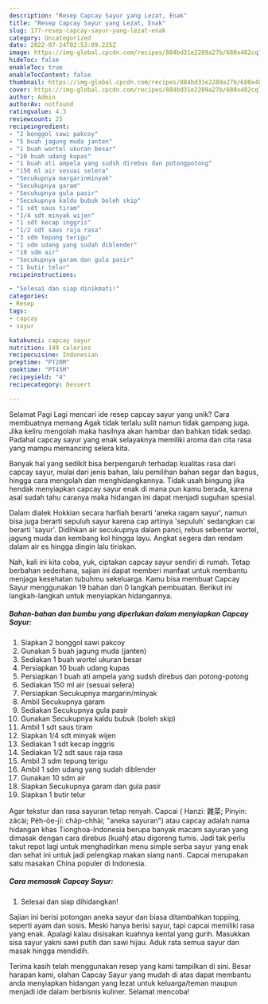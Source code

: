 ```yaml
---
description: "Resep Capcay Sayur yang Lezat, Enak"
title: "Resep Capcay Sayur yang Lezat, Enak"
slug: 177-resep-capcay-sayur-yang-lezat-enak
category: Uncategorized
date: 2022-07-24T02:53:09.225Z
image: https://img-global.cpcdn.com/recipes/884bd31e2289a27b/680x482cq70/capcay-sayur-foto-resep-utama.jpg
hideToc: false
enableToc: true
enableTocContent: false
thumbnail: https://img-global.cpcdn.com/recipes/884bd31e2289a27b/680x482cq70/capcay-sayur-foto-resep-utama.jpg
cover: https://img-global.cpcdn.com/recipes/884bd31e2289a27b/680x482cq70/capcay-sayur-foto-resep-utama.jpg
author: Admin
authorAv: notfound
ratingvalue: 4.3
reviewcount: 25
recipeingredient:
- "2 bonggol sawi pakcoy"
- "5 buah jagung muda janten"
- "1 buah wortel ukuran besar"
- "10 buah udang kupas"
- "1 buah ati ampela yang sudsh direbus dan potongpotong"
- "150 ml air sesuai selera"
- "Secukupnya margarinminyak"
- "Secukupnya garam"
- "Secukupnya gula pasir"
- "Secukupnya kaldu bubuk boleh skip"
- "1 sdt saus tiram"
- "1/4 sdt minyak wijen"
- "1 sdt kecap inggris"
- "1/2 sdt saus raja rasa"
- "3 sdm tepung terigu"
- "1 sdm udang yang sudah diblender"
- "10 sdm air"
- "Secukupnya garam dan gula pasir"
- "1 butir telur"
recipeinstructions:

- "Selesai dan siap dinikmati!"
categories:
- Resep
tags:
- capcay
- sayur

katakunci: capcay sayur 
nutrition: 149 calories
recipecuisine: Indonesian
preptime: "PT20M"
cooktime: "PT45M"
recipeyield: "4"
recipecategory: Dessert

---
```



Selamat Pagi Lagi mencari ide resep capcay sayur yang unik? Cara membuatnya memang Agak tidak terlalu sulit namun tidak gampang juga. Jika keliru mengolah maka hasilnya akan hambar dan bahkan tidak sedap. Padahal capcay sayur yang enak selayaknya memiliki aroma dan cita rasa yang mampu memancing selera kita.


Banyak hal yang sedikit bisa berpengaruh terhadap kualitas rasa dari capcay sayur, mulai dari jenis bahan, lalu pemilihan bahan segar dan bagus, hingga cara mengolah dan menghidangkannya. Tidak usah bingung jika hendak menyiapkan capcay sayur enak di mana pun kamu berada, karena asal sudah tahu caranya maka hidangan ini dapat menjadi suguhan spesial.

Dalam dialek Hokkian secara harfiah berarti &#39;aneka ragam sayur&#39;, namun bisa juga berarti sepuluh sayur karena cap artinya &#39;sepuluh&#39; sedangkan cai berarti &#39;sayur&#39;. Didihkan air secukupnya dalam panci, rebus sebentar wortel, jagung muda dan kembang kol hingga layu. Angkat segera dan rendam dalam air es hingga dingin lalu tiriskan.


Nah, kali ini kita coba, yuk, ciptakan capcay sayur sendiri di rumah. Tetap berbahan sederhana, sajian ini dapat memberi manfaat untuk membantu menjaga kesehatan tubuhmu sekeluarga. Kamu bisa membuat Capcay Sayur menggunakan 19 bahan dan 0 langkah pembuatan. Berikut ini langkah-langkah untuk menyiapkan hidangannya.

<!--inarticleads1-->

##### Bahan-bahan dan bumbu yang diperlukan dalam menyiapkan Capcay Sayur:

1. Siapkan 2 bonggol sawi pakcoy
1. Gunakan 5 buah jagung muda (janten)
1. Sediakan 1 buah wortel ukuran besar
1. Persiapkan 10 buah udang kupas
1. Persiapkan 1 buah ati ampela yang sudsh direbus dan potong-potong
1. Sediakan 150 ml air (sesuai selera)
1. Persiapkan Secukupnya margarin/minyak
1. Ambil Secukupnya garam
1. Sediakan Secukupnya gula pasir
1. Gunakan Secukupnya kaldu bubuk (boleh skip)
1. Ambil 1 sdt saus tiram
1. Siapkan 1/4 sdt minyak wijen
1. Sediakan 1 sdt kecap inggris
1. Sediakan 1/2 sdt saus raja rasa
1. Ambil 3 sdm tepung terigu
1. Ambil 1 sdm udang yang sudah diblender
1. Gunakan 10 sdm air
1. Siapkan Secukupnya garam dan gula pasir
1. Siapkan 1 butir telur


Agar tekstur dan rasa sayuran tetap renyah. Capcai ( Hanzi: 雜菜; Pinyin: zácài; Pe̍h-ōe-jī: cha̍p-chhài; &#34;aneka sayuran&#34;) atau capcay adalah nama hidangan khas Tionghoa-Indonesia berupa banyak macam sayuran yang dimasak dengan cara direbus (kuah) atau digoreng tumis. Jadi tak perlu takut repot lagi untuk menghadirkan menu simple serba sayur yang enak dan sehat ini untuk jadi pelengkap makan siang nanti. Capcai merupakan satu masakan China populer di Indonesia. 

<!--inarticleads2-->

##### Cara memasak Capcay Sayur:


1. Selesai dan siap dihidangkan!

Sajian ini berisi potongan aneka sayur dan biasa ditambahkan topping, seperti ayam dan sosis. Meski hanya berisi sayur, tapi capcai memiliki rasa yang enak. Apalagi kalau disisakan kuahnya kental yang gurih. Masukkan sisa sayur yakni sawi putih dan sawi hijau. Aduk rata semua sayur dan masak hingga mendidih. 

Terima kasih telah menggunakan resep yang kami tampilkan di sini. Besar harapan kami, olahan Capcay Sayur yang mudah di atas dapat membantu anda menyiapkan hidangan yang lezat untuk keluarga/teman maupun menjadi ide dalam berbisnis kuliner. Selamat mencoba!
